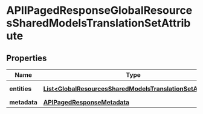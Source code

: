 

# APIIPagedResponseGlobalResourcesSharedModelsTranslationSetAttribute


## Properties

| Name | Type | Description | Notes |
|------------ | ------------- | ------------- | -------------|
|**entities** | [**List&lt;GlobalResourcesSharedModelsTranslationSetAttribute&gt;**](GlobalResourcesSharedModelsTranslationSetAttribute.md) |  |  [optional] [readonly] |
|**metadata** | [**APIPagedResponseMetadata**](APIPagedResponseMetadata.md) |  |  [optional] |



